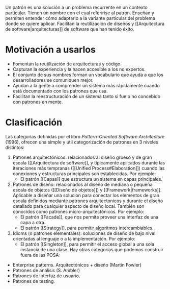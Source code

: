 Un patrón es una solución a un problema recurrente en un contexto particular. Tienen un nombre con el cual referirise al patrón. Enseñan y permiten entender cómo adaptarlo a la variante particular del problema donde se quiere aplicar. Facilitan la reutilización de diseños y [[Arquitectura de software|arquitecturas]] de software que han tenido éxito.

# Motivación a usarlos
- Fomentan la reutilización de arquitecturas y código.
- Capturan la experiencia y la hacen accesible a los no expertos.
- El conjunto de sus nombres forman un vocabulario que ayuda a que los desarrolladores se comuniquen mejor.
- Ayudan a la gente a comprender un sistema más rápidamente cuando está documentado con los patrones que usa.
- Facilitan la reestructuración de un sistema tanto si fue o no concebido con patrones en mente.

# Clasificación
Las categorías definidas por el libro *Pattern-Oriented Software Architecture* (1996), ofrecen una simple y útil categorización de patrones en 3 niveles distintos:
1. Patrones arquitectónicos: relacionados al diseño grueso y de gran escala ([[Arquitectura de software]], y típicamente aplicados durante las iteraciones más tempranas ([[Unified Process#Elaboration]]) cuando las conexiones y estructuras principales son establecidas. Por ejemplo:
	- El patrón [[Capas]] que estructura un sistema en capas principales.
2. Patrones de diseño: relacionados al diseño de mediana o pequeña escala de objetos ([[Diseño de objetos]]) y [[Framework|frameworks]]. Aplicable a diseñar una solucion para conectar los elementos de gran escala definidos mediante patrones arquitectonicos y durante el diseño detallado para cualquier aspecto de diseño local. También son conocidos como patrones micro-arquitectónicos. Por ejemplo:
	- El patrón [[Facade]], que nos permite proveer una interfaz de una capa a otra.
	- El patrón [[Strategy]], para permitir algorítmos intercambiables.
3. Idioms (o patrones elementales): soluciones de diseño de bajo nivel orientadas al lenguaje o a la implementación. Por ejemplo:
	- El patrón [[Singleton]], para permitir el acceso global a una sola instancia de una clase.
Hay otras categorías que podemos construir fuera de las POSA:
- Enterprise patterns. Arquitectónicos + diseño (Martin Fowler)
- Patrones de análisis (S. Ambler)
- Patrones de interfaz de usuario.
- Patrones de testing.